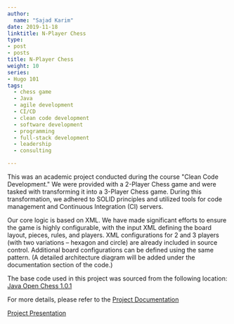 ```yaml
---
author:
  name: "Sajad Karim"
date: 2019-11-18
linktitle: N-Player Chess
type:
- post
- posts
title: N-Player Chess
weight: 10
series:
- Hugo 101
tags:
  - chess game
  - Java
  - agile development
  - CI/CD
  - clean code development
  - software development
  - programming
  - full-stack development
  - leadership
  - consulting

---
```


This was an academic project conducted during the course "Clean Code Development." We were provided with a 2-Player Chess game and were tasked with transforming it into a 3-Player Chess game. During this transformation, we adhered to SOLID principles and utilized tools for code management and Continuous Integration (CI) servers.

Our core logic is based on XML. We have made significant efforts to ensure the game is highly configurable, with the input XML defining the board layout, pieces, rules, and players. XML configurations for 2 and 3 players (with two variations – hexagon and circle) are already included in source control. Additional board configurations can be defined using the same pattern. (A detailed architecture diagram will be added under the documentation section of the code.)

The base code used in this project was sourced from the following location: [Java Open Chess 1.0.1](https://sourceforge.net/projects/javaopenchess/files/1.0.1/joChess-1.0.1-sources.zip/download)

For more details, please refer to the [Project Documentation](https://docs.google.com/document/d/1KiicUFyHlNJx7MD8-wBBwc9jcpXSSnzioZWuMbWXLnU/edit?usp=sharing)

[Project Presentation](https://docs.google.com/presentation/d/1YQ-cHpY5_YjQJhsL8xOPtPOHjgVe_ypxJBUP6haQv3Q/edit?usp=sharing)



